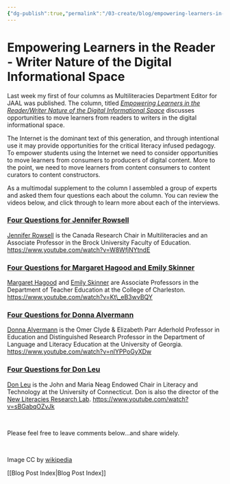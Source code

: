 ```yaml
---
{"dg-publish":true,"permalink":"/03-create/blog/empowering-learners-in-the-reader-writer-nature-of-the-digital-informational-space/","title":"Empowering Learners in the Reader/Writer Nature of the Digital Informational Space","tags":["jaal","online-collaborative-inquiry","online-content-construction","online-reading-comprehension"]}
---
```


# Empowering Learners in the Reader - Writer Nature of the Digital Informational Space

Last week my first of four columns as Multiliteracies Department Editor for JAAL was published. The column, titled [_Empowering Learners in the Reader/Writer Nature of the Digital Informational Space_](http://onlinelibrary.wiley.com/doi/10.1002/jaal.337/abstract) discusses opportunities to move learners from readers to writers in the digital informational space.

The Internet is the dominant text of this generation, and through intentional use it may provide opportunities for the critical literacy infused pedagogy. To empower students using the Internet we need to consider opportunities to move learners from consumers to producers of digital content. More to the point, we need to move learners from content consumers to content curators to content constructors.

As a multimodal supplement to the column I assembled a group of experts and asked them four questions each about the column. You can review the videos below, and click through to learn more about each of the interviews.

### [Four Questions for Jennifer Rowsell](http://wiobyrne.com/four-questions-for-jennifer-rowsell/)

[Jennifer Rowsell](https://twitter.com/jrowsell2) is the Canada Research Chair in Multiliteracies and an Associate Professor in the Brock University Faculty of Education. https://www.youtube.com/watch?v=W8WfjNYtndE

### [Four Questions for Margaret Hagood and Emily Skinner](http://wiobyrne.com/four-questions-for-margaret-hagood-emily-skinner-about-empowering-students-as-online-readerswriters/)

[Margaret Hagood](http://teachered.cofc.edu/faculty-staff-listing/hagood-margaret.php) and [Emily Skinner](http://teachered.cofc.edu/faculty-staff-listing/skinner-emily.php) are Associate Professors in the Department of Teacher Education at the College of Charleston. https://www.youtube.com/watch?v=Kt\_eB3wvBQY

### [Four Questions for Donna Alvermann](http://wiobyrne.com/four-questions-for-donna-alvermann-about-empowering-students-as-online-readerswriters/)

[Donna Alvermann](https://twitter.com/diglitalvermann) is the Omer Clyde & Elizabeth Parr Aderhold Professor in Education and Distinguished Research Professor in the Department of Language and Literacy Education at the University of Georgia. https://www.youtube.com/watch?v=nlYPPoGyXDw

### [Four Questions for Don Leu](http://wiobyrne.com/four-questions-for-don-leu-about-empowering-students-as-online-readerswriters/)

[Don Leu](https://twitter.com/djleu) is the John and Maria Neag Endowed Chair in Literacy and Technology at the University of Connecticut. Don is also the director of the [New Literacies Research Lab](http://newliteracies.uconn.edu/). https://www.youtube.com/watch?v=sBGabqOZvJk

 

Please feel free to leave comments below...and share widely.

 

Image CC by [wikipedia](http://upload.wikimedia.org/wikipedia/commons/e/ec/Seagate_ST33232A_hard_disk_head_and_platters_detail.jpg)

[[Blog Post Index\|Blog Post Index]]